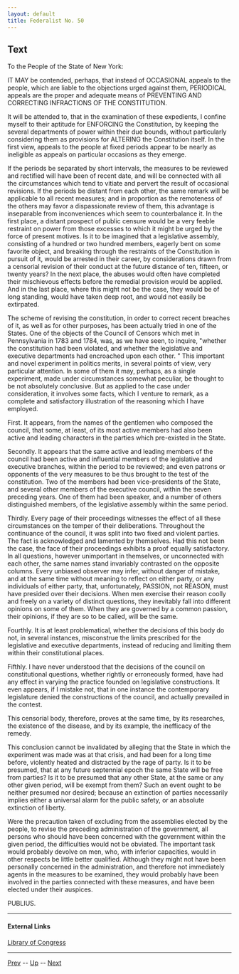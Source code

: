 ```yaml
---
layout: default
title: Federalist No. 50
---
```


## Text

To the People of the State of New York:

IT MAY be contended, perhaps, that instead of OCCASIONAL appeals to the people, which are liable to the objections urged against them, PERIODICAL appeals are the proper and adequate means of PREVENTING AND CORRECTING INFRACTIONS OF THE CONSTITUTION.

It will be attended to, that in the examination of these expedients, I confine myself to their aptitude for ENFORCING the Constitution, by keeping the several departments of power within their due bounds, without particularly considering them as provisions for ALTERING the Constitution itself. In the first view, appeals to the people at fixed periods appear to be nearly as ineligible as appeals on particular occasions as they emerge.

If the periods be separated by short intervals, the measures to be reviewed and rectified will have been of recent date, and will be connected with all the circumstances which tend to vitiate and pervert the result of occasional revisions. If the periods be distant from each other, the same remark will be applicable to all recent measures; and in proportion as the remoteness of the others may favor a dispassionate review of them, this advantage is inseparable from inconveniences which seem to counterbalance it. In the first place, a distant prospect of public censure would be a very feeble restraint on power from those excesses to which it might be urged by the force of present motives. Is it to be imagined that a legislative assembly, consisting of a hundred or two hundred members, eagerly bent on some favorite object, and breaking through the restraints of the Constitution in pursuit of it, would be arrested in their career, by considerations drawn from a censorial revision of their conduct at the future distance of ten, fifteen, or twenty years? In the next place, the abuses would often have completed their mischievous effects before the remedial provision would be applied. And in the last place, where this might not be the case, they would be of long standing, would have taken deep root, and would not easily be extirpated.

The scheme of revising the constitution, in order to correct recent breaches of it, as well as for other purposes, has been actually tried in one of the States. One of the objects of the Council of Censors which met in Pennsylvania in 1783 and 1784, was, as we have seen, to inquire, "whether the constitution had been violated, and whether the legislative and executive departments had encroached upon each other. " This important and novel experiment in politics merits, in several points of view, very particular attention. In some of them it may, perhaps, as a single experiment, made under circumstances somewhat peculiar, be thought to be not absolutely conclusive. But as applied to the case under consideration, it involves some facts, which I venture to remark, as a complete and satisfactory illustration of the reasoning which I have employed.

First. It appears, from the names of the gentlemen who composed the council, that some, at least, of its most active members had also been active and leading characters in the parties which pre-existed in the State.

Secondly. It appears that the same active and leading members of the council had been active and influential members of the legislative and executive branches, within the period to be reviewed; and even patrons or opponents of the very measures to be thus brought to the test of the constitution. Two of the members had been vice-presidents of the State, and several other members of the executive council, within the seven preceding years. One of them had been speaker, and a number of others distinguished members, of the legislative assembly within the same period.

Thirdly. Every page of their proceedings witnesses the effect of all these circumstances on the temper of their deliberations. Throughout the continuance of the council, it was split into two fixed and violent parties. The fact is acknowledged and lamented by themselves. Had this not been the case, the face of their proceedings exhibits a proof equally satisfactory. In all questions, however unimportant in themselves, or unconnected with each other, the same names stand invariably contrasted on the opposite columns. Every unbiased observer may infer, without danger of mistake, and at the same time without meaning to reflect on either party, or any individuals of either party, that, unfortunately, PASSION, not REASON, must have presided over their decisions. When men exercise their reason coolly and freely on a variety of distinct questions, they inevitably fall into different opinions on some of them. When they are governed by a common passion, their opinions, if they are so to be called, will be the same.

Fourthly. It is at least problematical, whether the decisions of this body do not, in several instances, misconstrue the limits prescribed for the legislative and executive departments, instead of reducing and limiting them within their constitutional places.

Fifthly. I have never understood that the decisions of the council on constitutional questions, whether rightly or erroneously formed, have had any effect in varying the practice founded on legislative constructions. It even appears, if I mistake not, that in one instance the contemporary legislature denied the constructions of the council, and actually prevailed in the contest.

This censorial body, therefore, proves at the same time, by its researches, the existence of the disease, and by its example, the inefficacy of the remedy.

This conclusion cannot be invalidated by alleging that the State in which the experiment was made was at that crisis, and had been for a long time before, violently heated and distracted by the rage of party. Is it to be presumed, that at any future septennial epoch the same State will be free from parties? Is it to be presumed that any other State, at the same or any other given period, will be exempt from them? Such an event ought to be neither presumed nor desired; because an extinction of parties necessarily implies either a universal alarm for the public safety, or an absolute extinction of liberty.

Were the precaution taken of excluding from the assemblies elected by the people, to revise the preceding administration of the government, all persons who should have been concerned with the government within the given period, the difficulties would not be obviated. The important task would probably devolve on men, who, with inferior capacities, would in other respects be little better qualified. Although they might not have been personally concerned in the administration, and therefore not immediately agents in the measures to be examined, they would probably have been involved in the parties connected with these measures, and have been elected under their auspices.

PUBLIUS.

---
#### External Links
[Library of Congress]()

---

[Prev](49.md) -- [Up](README.md) -- [Next](51.md)

